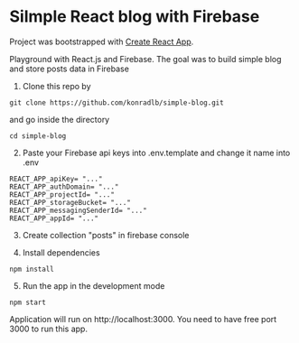 # Silmple React blog with Firebase

Project was bootstrapped with [Create React App](https://github.com/facebook/create-react-app).

Playground with React.js and Firebase. The goal was to build simple blog and store posts data in Firebase

1. Clone this repo by

```
git clone https://github.com/konradlb/simple-blog.git

```

and go inside the directory

```
cd simple-blog
```

2. Paste your Firebase api keys into .env.template and change it name into .env

```
REACT_APP_apiKey= "..."
REACT_APP_authDomain= "..."
REACT_APP_projectId= "..."
REACT_APP_storageBucket= "..."
REACT_APP_messagingSenderId= "..."
REACT_APP_appId= "..."
```

3. Create collection "posts" in firebase console

4. Install dependencies

```
npm install
```

5. Run the app in the development mode

```
npm start
```

Application will run on http://localhost:3000. You need to have free port 3000 to run this app.
